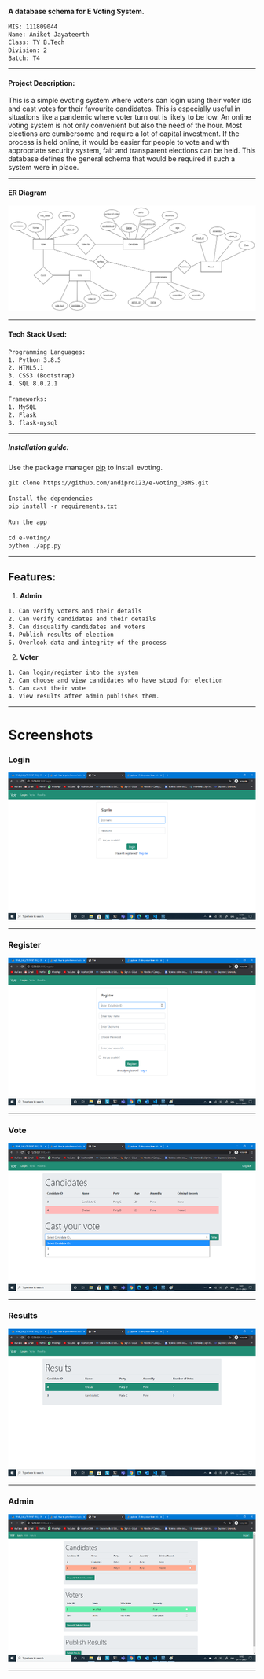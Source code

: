 <b>A database schema for E Voting System.</b>

```
MIS: 111809044
Name: Aniket Jayateerth
Class: TY B.Tech
Division: 2
Batch: T4
```

<hr>

#### Project Description:

<p>This is a simple evoting system where voters can login using their voter ids and cast votes for their favourite candidates.
This is especially useful in situations like a pandemic where voter turn out is likely to be low. An online voting system is not only convenient but also the need of the hour. Most elections are cumbersome and require a lot of capital investment. If the process is held online, it would be easier for people to vote and with appropriate security system, fair and transparent elections can be held. This database defines the general schema that would be required if such a system were in place.</p>

<hr>

#### ER Diagram

<img src="screenshots/er.png">

<hr>

#### Tech Stack Used:

```
Programming Languages:
1. Python 3.8.5
2. HTML5.1
3. CSS3 (Bootstrap)
4. SQL 8.0.2.1

Frameworks:
1. MySQL
2. Flask
3. flask-mysql
```

<hr>

##### Installation guide:

Use the package manager [pip](https://pip.pypa.io/en/stable/) to install evoting.

```
git clone https://github.com/andipro123/e-voting_DBMS.git

Install the dependencies
pip install -r requirements.txt

Run the app

cd e-voting/
python ./app.py

```

<hr>

## Features:

1. <b>Admin</b>

```
1. Can verify voters and their details
2. Can verify candidates and their details
3. Can disqualify candidates and voters
4. Publish results of election
5. Overlook data and integrity of the process
```

2. <b>Voter</b>

```
1. Can login/register into the system
2. Can choose and view candidates who have stood for election
3. Can cast their vote
4. View results after admin publishes them.

```

<hr></hr>

# Screenshots

<h3>Login</h3>
  
  <img src="screenshots/login.png" height="300px" width="580px" >

 <hr></hr>

 <h3>Register</h3>

  <img src="screenshots/register.png" height="300px" width="580px">

  <hr></hr>

<h3>Vote</h3>
  <img src="screenshots/vote.png" height="300px" width="580px">
  <hr></hr>

<h3>Results</h3>
  <img src="screenshots/results.png" height="300px" width="580px">
  <hr></hr>

<h3>Admin</h3>
  <img src="screenshots/admin_dashboard.png" height="300px" width="580px">
  <hr></hr>
